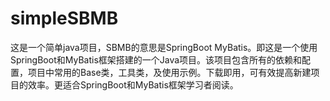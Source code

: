 # simpleSBMB
这是一个简单java项目，SBMB的意思是SpringBoot MyBatis。即这是一个使用SpringBoot和MyBatis框架搭建的一个Java项目。该项目包含所有的依赖和配置，项目中常用的Base类，工具类，及使用示例。下载即用，可有效提高新建项目的效率。更适合SpringBoot和MyBatis框架学习者阅读。
